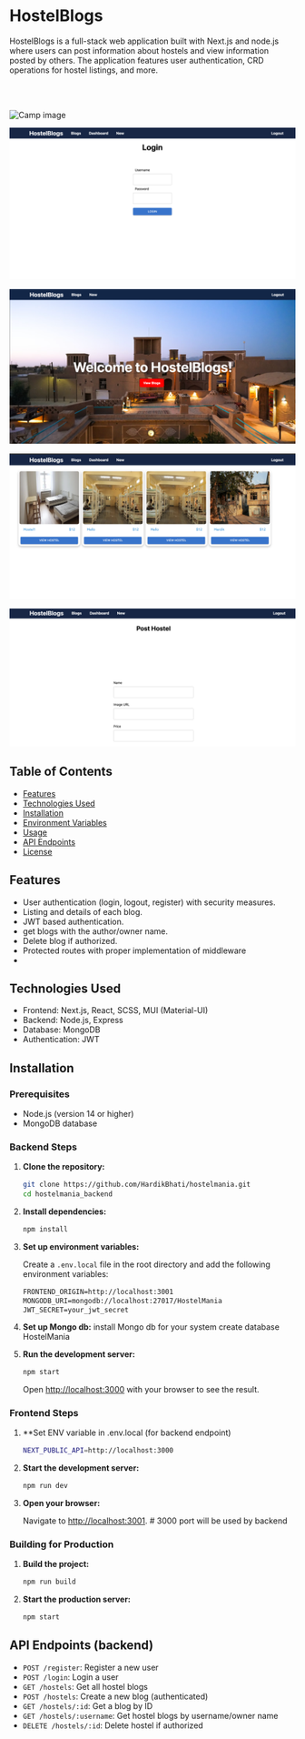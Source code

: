 # HostelBlogs

HostelBlogs is a full-stack web application built with Next.js and node.js where users can post information about hostels and view information posted by others. The application features user authentication, CRD operations for hostel listings, and more.

<br>
<br>

![Camp image](hostelmania_frontend/images/image1.png)


![Camp image](hostelmania_frontend/images/image2.png)


![Camp image](hostelmania_frontend/images/image3.png)


![Camp image](hostelmania_frontend/images/image4.png)


![Camp image](hostelmania_frontend/images/image5.png)


## Table of Contents

- [Features](#features)
- [Technologies Used](#technologies-used)
- [Installation](#installation)
- [Environment Variables](#environment-variables)
- [Usage](#usage)
- [API Endpoints](#api-endpoints)
- [License](#license)

## Features

- User authentication (login, logout, register) with security measures.
- Listing and details of each blog.
- JWT based authentication.
- get blogs with the author/owner name.
- Delete blog if authorized.
- Protected routes with proper implementation of middleware
- 

## Technologies Used

- Frontend: Next.js, React, SCSS, MUI (Material-UI)
- Backend: Node.js, Express
- Database: MongoDB
- Authentication: JWT

## Installation

### Prerequisites

- Node.js (version 14 or higher)
- MongoDB database

### Backend Steps

1. **Clone the repository:**

    ```bash
    git clone https://github.com/HardikBhati/hostelmania.git
    cd hostelmania_backend
    ```

2. **Install dependencies:**

    ```bash
    npm install
    ```

3. **Set up environment variables:**

    Create a `.env.local` file in the root directory and add the following environment variables:

    ```env
    FRONTEND_ORIGIN=http://localhost:3001
    MONGODB_URI=mongodb://localhost:27017/HostelMania
    JWT_SECRET=your_jwt_secret
    ```
4. **Set up Mongo db:**
    install Mongo db for your system create database HostelMania
5. **Run the development server:**

    ```bash
    npm start
    ```

    Open [http://localhost:3000](http://localhost:3000) with your browser to see the result.




### Frontend Steps

1. **Set ENV variable in .env.local  (for backend endpoint)

    ```bash
    NEXT_PUBLIC_API=http://localhost:3000
    ```
3. **Start the development server:**

    ```bash
    npm run dev
    ```

4. **Open your browser:**

    Navigate to [http://localhost:3001](http://localhost:3001).  # 3000 port will be used by backend

### Building for Production

1. **Build the project:**

    ```bash
    npm run build
    ```

2. **Start the production server:**

    ```bash
    npm start
    ```


## API Endpoints (backend)



- `POST /register`: Register a new user
- `POST /login`: Login a user
- `GET /hostels`: Get all hostel blogs
- `POST /hostels`: Create a new blog (authenticated)
- `GET /hostels/:id`: Get a blog by ID
- `GET /hostels/:username`: Get hostel blogs by username/owner name
- `DELETE /hostels/:id`: Delete hostel if authorized

